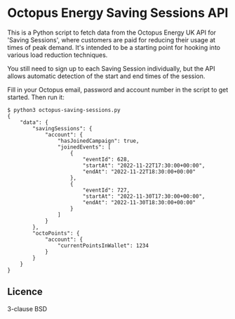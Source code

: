 # Octopus Energy Saving Sessions API

This is a Python script to fetch data from the Octopus Energy UK API for
'Saving Sessions', where customers are paid for reducing their usage at
times of peak demand.  It's intended to be a starting point for hooking into
various load reduction techniques.

You still need to sign up to each Saving Session individually, but the API
allows automatic detection of the start and end times of the session.

Fill in your Octopus email, password and account number in the script to get
started.  Then run it:

```
$ python3 octopus-saving-sessions.py 
{
    "data": {
        "savingSessions": {
            "account": {
                "hasJoinedCampaign": true,
                "joinedEvents": [
                    {
                        "eventId": 628,
                        "startAt": "2022-11-22T17:30:00+00:00",
                        "endAt": "2022-11-22T18:30:00+00:00"
                    },
                    {
                        "eventId": 727,
                        "startAt": "2022-11-30T17:30:00+00:00",
                        "endAt": "2022-11-30T18:30:00+00:00"
                    }
                ]
            }
        },
        "octoPoints": {
            "account": {
                "currentPointsInWallet": 1234
            }
        }
    }
}
```


## Licence

3-clause BSD
